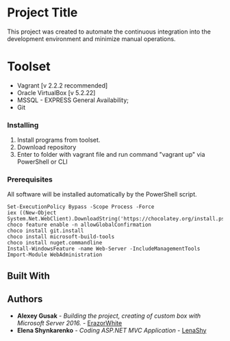 # Project Title

This project was created to automate the continuous integration into the development environment and minimize manual operations.

# Toolset

- Vagrant [v 2.2.2 recommended]
- Oracle VirtualBox [v 5.2.22]
- MSSQL - EXPRESS General Availability;
- Git

### Installing

1. Install programs from toolset. 
2. Download repository
3. Enter to folder with vagrant file and run command "vagrant up" via PowerShell or CLI

### Prerequisites

All software will be installed automatically by the PowerShell script.

```
Set-ExecutionPolicy Bypass -Scope Process -Force 
iex ((New-Object System.Net.WebClient).DownloadString('https://chocolatey.org/install.ps1'))
choco feature enable -n allowGlobalConfirmation
choco install git.install
choco install microsoft-build-tools
choco install nuget.commandline
Install-WindowsFeature -name Web-Server -IncludeManagementTools
Import-Module WebAdministration
```

## Built With

## Authors

* **Alexey Gusak** - *Building the project, creating of custom box with Microsoft Server 2016.* - [ErazorWhite](https://github.com/ErazorWhite)
* **Elena Shynkarenko** - *Coding ASP.NET MVC Application* - [LenaShy](https://github.com/LenaShy)

